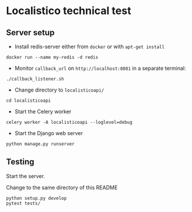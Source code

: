 # Localistico technical test

## Server setup

* Install redis-server either from `docker` or with `apt-get install`

```
docker run --name my-redis -d redis
```

* Monitor `callback_url` on `http://localhost:8081` in a separate terminal:

```
./callback_listener.sh
```

* Change directory to `localisticoapi/`

```
cd localisticoapi
```

* Start the Celery worker

```
celery worker -A localisticoapi --loglevel=debug
```

* Start the Django web server

```
python manage.py runserver
```


## Testing

Start the server.

Change to the same directory of this README

```
python setup.py develop
pytest tests/
```
